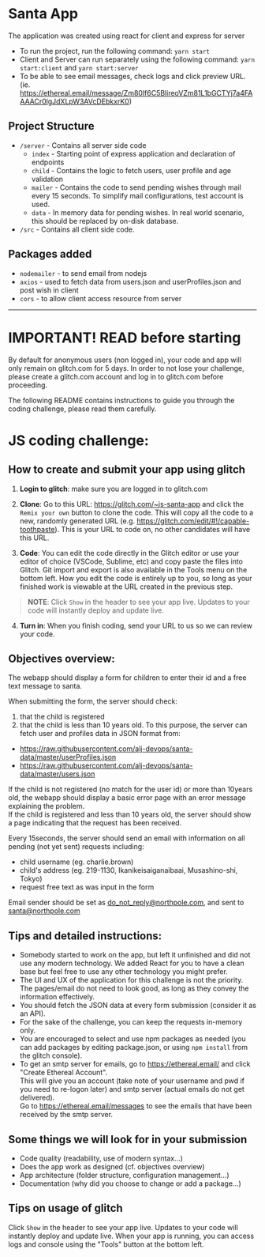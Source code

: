 # Santa App

The application was created using react for client and express for server

- To run the project, run the following command: `yarn start` 
- Client and Server can run separately using the following command: `yarn start:client` and `yarn start:server`
- To be able to see email messages, check logs and click preview URL. (ie. https://ethereal.email/message/Zm80lf6C5BlireoVZm81L1bGCTYj7a4FAAAACr0lgJdXLpW3AVcDEbkxrK0)

## Project Structure

- `/server` - Contains all server side code
  - `index` - Starting point of express application and declaration of endpoints
  - `child` - Contains the logic to fetch users, user profile and age validation
  - `mailer` - Contains the code to send pending wishes through mail every 15 seconds. To simplify mail configurations, test account is used.
  - `data` - In memory data for pending wishes. In real world scenario, this should be replaced by on-disk database.
- `/src` - Contains all client side code.


## Packages added

- `nodemailer` - to send email from nodejs
- `axios` - used to fetch data from users.json and userProfiles.json and post wish in client
- `cors` - to allow client access resource from server

---

# IMPORTANT! READ before starting

By default for anonymous users (non logged in), your code and app will only remain on glitch.com for 5 days.
In order to not lose your challenge, please create a glitch.com account and log in to glitch.com before proceeding.

The following README contains instructions to guide you through the coding challenge, please read them carefully.

# JS coding challenge:

## How to create and submit your app using glitch

1. **Login to glitch**: make sure you are logged in to glitch.com

2. **Clone**: Go to this URL: https://glitch.com/~js-santa-app and click the `Remix your own` button to clone the code. This will copy all the code to a new, randomly generated URL (e.g. https://glitch.com/edit/#!/capable-toothpaste). This is your URL to code on, no other candidates will have this URL.

3. **Code**: You can edit the code directly in the Glitch editor or use your editor of choice (VSCode, Sublime, etc) and copy paste the files into Glitch. Git import and export is also available in the Tools menu on the bottom left. How you edit the code is entirely up to you, so long as your finished work is viewable at the URL created in the previous step.

> **NOTE**: Click `Show` in the header to see your app live. Updates to your code will instantly deploy and update live.

4. **Turn in**: When you finish coding, send your URL to us so we can review your code.

## Objectives overview:

The webapp should display a form for children to enter their id and a free text message to santa.

When submitting the form, the server should check:

1.  that the child is registered
2.  that the child is less than 10 years old.
    To this purpose, the server can fetch user and profiles data in JSON format from:

- https://raw.githubusercontent.com/alj-devops/santa-data/master/userProfiles.json
- https://raw.githubusercontent.com/alj-devops/santa-data/master/users.json

If the child is not registered (no match for the user id) or more than 10years old, the webapp should display a basic error page with an error message explaining the problem.\
If the child is registered and less than 10 years old, the server should show a page indicating that the request has been received.

Every 15seconds, the server should send an email with information on all pending (not yet sent) requests including:

- child username (eg. charlie.brown)
- child's address (eg. 219-1130, Ikanikeisaiganaibaai, Musashino-shi, Tokyo)
- request free text as was input in the form

Email sender should be set as do_not_reply@northpole.com, and sent to santa@northpole.com

## Tips and detailed instructions:

- Somebody started to work on the app, but left it unfinished and did not use any modern technology. We added React for you to have a clean base but feel free to use any other technology you might prefer.
- The UI and UX of the application for this challenge is not the priority. The pages/email do not need to look good, as long as they convey the information effectively.
- You should fetch the JSON data at every form submission (consider it as an API).
- For the sake of the challenge, you can keep the requests in-memory only.
- You are encouraged to select and use npm packages as needed (you can add packages by editing package.json, or using `npm install` from the glitch console).
- To get an smtp server for emails, go to https://ethereal.email/ and click "Create Ethereal Account".\
  This will give you an account (take note of your username and pwd if you need to re-logon later) and smtp server (actual emails do not get delivered).\
  Go to https://ethereal.email/messages to see the emails that have been received by the smtp server.

## Some things we will look for in your submission

- Code quality (readability, use of modern syntax...)
- Does the app work as designed (cf. objectives overview)
- App architecture (folder structure, configuration management...)
- Documentation (why did you choose to change or add a package...)

## Tips on usage of glitch

Click `Show` in the header to see your app live. Updates to your code will instantly deploy and update live.
When your app is running, you can access logs and console using the "Tools" button at the bottom left.
